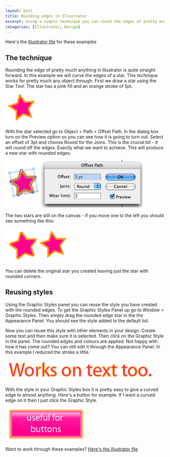 ```yaml
--- 
layout: post
title: Rounding edges in Illustrator
excerpt: Using a simple technique you can round the edges of pretty much anything in Illustrator. Furthermore with the Graphic Styles Panel you can reuse your style over and over again.
categories: [Illustrator, Design]
---
```

Here's the [Illustrator file][1] for these examples

## The technique

Rounding the edge of pretty much anything in Illustrator is quite straight forward. In this example we will curve the edges of a star. This technique works for pretty much any object through. First we draw a star using the Star Tool. The star has a pink fill and an orange stroke of 5pt.

![Star shape][2] 

With the star selected go to Object > Path > Offset Path. In the dialog box turn on the Preview option so you can see how it is going to turn out. Select an offset of 3pt and choose Round for the Joins. This is the crucial bit - it will round off the edges. Exactly what we want to achieve. This will produce a new star with rounded edges. 

![Rounded star][3] 

The two stars are still on the canvas - if you move one to the left you should see something like this:

![Two stars][4] 

You can delete the original star you created leaving just the star with rounded corners. 

## Reusing styles

Using the Graphic Styles panel you can reuse the style you have created with the rounded edges. To get the Graphic Styles Panel up go to Window > Graphic Styles. Then simply drag the rounded edge star in the the Appearance Panel. You should see the style added to the default list.

Now you can reuse this style with other elements in your design. Create some text and then make sure it is selected. Then click on the Graphic Style in the panel. The rounded edges and colours are applied. Not happy with how it has come out? You can still edit it through the Appearance Panel. In this example I reduced the stroke a little.

![Rounded Edges on Text][5] 

With the style in your Graphic Styles box it is pretty easy to give a curved edge to almost anything. Here's a button for example. If I want a curved edge on it then I just click the Graphic Style.

![Rounded Buttons][6] 

Want to work through these examples? [Here's the illustrator file][1]

 [1]: http://www.shapeshed.com/downloads/curved_edges.ai
 [2]: /images/articles/star.png "Star shape"
 [3]: /images/articles/rounded_star.png "Rounded star"
 [4]: /images/articles/two_stars.png "Two stars"
 [5]: /images/articles/text_curved.png "Rounded Edges on Text"
 [6]: /images/articles/curved_button.png "Rounded Buttons"
